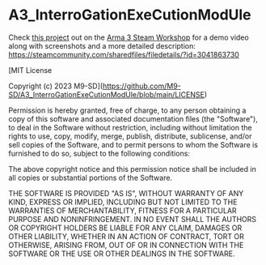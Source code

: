 # A3_InterroGationExeCutionModUle
Check [this project](https://github.com/M9-SD/A3_InterroGationExeCutionModUle) out on the [Arma 3 Steam Workshop](https://steamcommunity.com/sharedfiles/filedetails/?id=3041863730) for a demo video along with screenshots and a more detailed description:
https://steamcommunity.com/sharedfiles/filedetails/?id=3041863730

[MIT License

Copyright (c) 2023 M9-SD](https://github.com/M9-SD/A3_InterroGationExeCutionModUle/blob/main/LICENSE)

Permission is hereby granted, free of charge, to any person obtaining a copy
of this software and associated documentation files (the "Software"), to deal
in the Software without restriction, including without limitation the rights
to use, copy, modify, merge, publish, distribute, sublicense, and/or sell
copies of the Software, and to permit persons to whom the Software is
furnished to do so, subject to the following conditions:

The above copyright notice and this permission notice shall be included in all
copies or substantial portions of the Software.

THE SOFTWARE IS PROVIDED "AS IS", WITHOUT WARRANTY OF ANY KIND, EXPRESS OR
IMPLIED, INCLUDING BUT NOT LIMITED TO THE WARRANTIES OF MERCHANTABILITY,
FITNESS FOR A PARTICULAR PURPOSE AND NONINFRINGEMENT. IN NO EVENT SHALL THE
AUTHORS OR COPYRIGHT HOLDERS BE LIABLE FOR ANY CLAIM, DAMAGES OR OTHER
LIABILITY, WHETHER IN AN ACTION OF CONTRACT, TORT OR OTHERWISE, ARISING FROM,
OUT OF OR IN CONNECTION WITH THE SOFTWARE OR THE USE OR OTHER DEALINGS IN THE
SOFTWARE.
